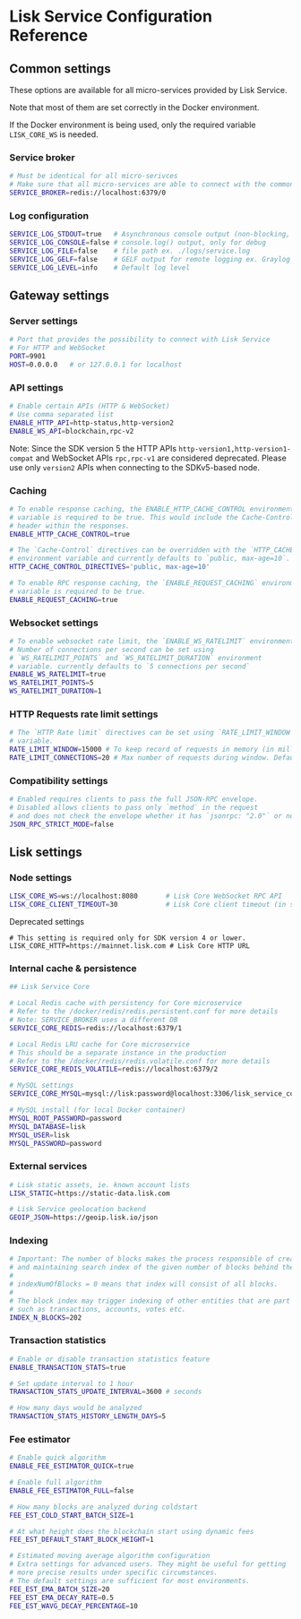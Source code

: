 # Lisk Service Configuration Reference

## Common settings

These options are available for all micro-services provided by Lisk Service.

Note that most of them are set correctly in the Docker environment.

If the Docker environment is being used, only the required variable `LISK_CORE_WS` is needed.

### Service broker

```bash
# Must be identical for all micro-serivces
# Make sure that all micro-services are able to connect with the common Redis
SERVICE_BROKER=redis://localhost:6379/0
```
### Log configuration

```bash
SERVICE_LOG_STDOUT=true   # Asynchronous console output (non-blocking, preferred)
SERVICE_LOG_CONSOLE=false # console.log() output, only for debug
SERVICE_LOG_FILE=false    # file path ex. ./logs/service.log
SERVICE_LOG_GELF=false    # GELF output for remote logging ex. Graylog localhost:12201/udp
SERVICE_LOG_LEVEL=info    # Default log level
```

## Gateway settings

### Server settings

```bash
# Port that provides the possibility to connect with Lisk Service
# For HTTP and WebSocket
PORT=9901
HOST=0.0.0.0   # or 127.0.0.1 for localhost
```

### API settings

```bash
# Enable certain APIs (HTTP & WebSocket)
# Use comma separated list
ENABLE_HTTP_API=http-status,http-version2
ENABLE_WS_API=blockchain,rpc-v2
```

Note: Since the SDK version 5 the HTTP APIs `http-version1,http-version1-compat` and WebSocket APIs `rpc,rpc-v1` are considered deprecated. Please use only `version2` APIs when connecting to the SDKv5-based node.

### Caching

```bash
# To enable response caching, the ENABLE_HTTP_CACHE_CONTROL environment 
# variable is required to be true. This would include the Cache-Control
# header within the responses.
ENABLE_HTTP_CACHE_CONTROL=true

# The `Cache-Control` directives can be overridden with the `HTTP_CACHE_CONTROL_DIRECTIVES` 
# environment variable and currently defaults to `public, max-age=10`.
HTTP_CACHE_CONTROL_DIRECTIVES='public, max-age=10'

# To enable RPC response caching, the `ENABLE_REQUEST_CACHING` environment 
# variable is required to be true.
ENABLE_REQUEST_CACHING=true
```

### Websocket settings

```bash
# To enable websocket rate limit, the `ENABLE_WS_RATELIMIT` environment variable is required to be true.
# Number of connections per second can be set using 
# `WS_RATELIMIT_POINTS` and `WS_RATELIMIT_DURATION` environment 
# variable. currently defaults to `5 connections per second`
ENABLE_WS_RATELIMIT=true
WS_RATELIMIT_POINTS=5
WS_RATELIMIT_DURATION=1
```

### HTTP Requests rate limit settings

```bash
# The `HTTP Rate limit` directives can be set using `RATE_LIMIT_WINDOW` and `RATE_LIMIT_CONNECTIONS` environment 
# variable.
RATE_LIMIT_WINDOW=15000 # To keep record of requests in memory (in milliseconds). Defaults to 15 seconds
RATE_LIMIT_CONNECTIONS=20 # Max number of requests during window. Defaults to 20
```

### Compatibility settings

```bash
# Enabled requires clients to pass the full JSON-RPC envelope.
# Disabled allows clients to pass only `method` in the request
# and does not check the envelope whether it has `jsonrpc: "2.0"` or not.
JSON_RPC_STRICT_MODE=false
```

## Lisk settings

### Node settings

```bash
LISK_CORE_WS=ws://localhost:8080       # Lisk Core WebSocket RPC API
LISK_CORE_CLIENT_TIMEOUT=30            # Lisk Core client timeout (in seconds)
```

Deprecated settings

```
# This setting is required only for SDK version 4 or lower.
LISK_CORE_HTTP=https://mainnet.lisk.com # Lisk Core HTTP URL
```

### Internal cache & persistence

```bash
## Lisk Service Core

# Local Redis cache with persistency for Core microservice
# Refer to the /docker/redis/redis.persistent.conf for more details
# Note: SERVICE_BROKER uses a different DB
SERVICE_CORE_REDIS=redis://localhost:6379/1

# Local Redis LRU cache for Core microservice
# This should be a separate instance in the production
# Refer to the /docker/redis/redis.volatile.conf for more details
SERVICE_CORE_REDIS_VOLATILE=redis://localhost:6379/2

# MySQL settings
SERVICE_CORE_MYSQL=mysql://lisk:password@localhost:3306/lisk_service_core

# MySQL install (for local Docker container)
MYSQL_ROOT_PASSWORD=password
MYSQL_DATABASE=lisk
MYSQL_USER=lisk
MYSQL_PASSWORD=password
```

### External services

```bash
# Lisk static assets, ie. known account lists
LISK_STATIC=https://static-data.lisk.com

# Lisk Service geolocation backend
GEOIP_JSON=https://geoip.lisk.io/json
```

### Indexing

```bash
# Important: The number of blocks makes the process responsible of creating
# and maintaining search index of the given number of blocks behind the current height.
#
# indexNumOfBlocks = 0 means that index will consist of all blocks.
#
# The block index may trigger indexing of other entities that are part of the block
# such as transactions, accounts, votes etc.
INDEX_N_BLOCKS=202
```

### Transaction statistics

```bash
# Enable or disable transaction statistics feature
ENABLE_TRANSACTION_STATS=true

# Set update interval to 1 hour
TRANSACTION_STATS_UPDATE_INTERVAL=3600 # seconds

# How many days would be analyzed
TRANSACTION_STATS_HISTORY_LENGTH_DAYS=5
```

### Fee estimator

```bash
# Enable quick algorithm
ENABLE_FEE_ESTIMATOR_QUICK=true

# Enable full algorithm
ENABLE_FEE_ESTIMATOR_FULL=false

# How many blocks are analyzed during coldstart
FEE_EST_COLD_START_BATCH_SIZE=1

# At what height does the blockchain start using dynamic fees
FEE_EST_DEFAULT_START_BLOCK_HEIGHT=1

# Estimated moving average algorithm configuration
# Extra settings for advanced users. They might be useful for getting
# more precise results under specific circumstances.
# The default settings are sufficient for most environments.
FEE_EST_EMA_BATCH_SIZE=20
FEE_EST_EMA_DECAY_RATE=0.5
FEE_EST_WAVG_DECAY_PERCENTAGE=10
```
